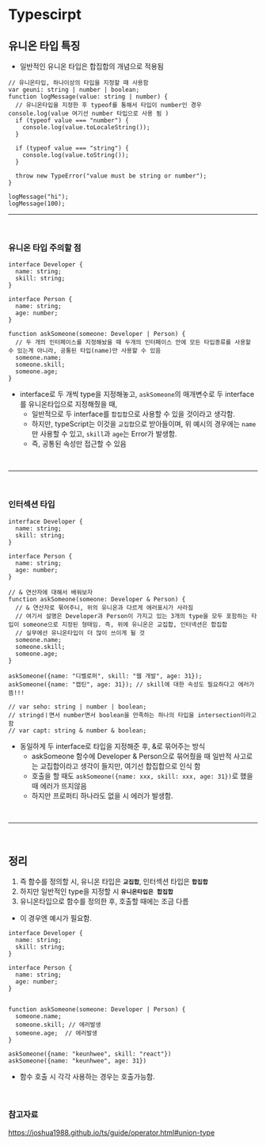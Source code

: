 # Typescirpt

## 유니온 타입 특징

- 일반적인 유니온 타입은 합집합의 개념으로 적용됨

```TS
// 유니온타입, 하나이상의 타입을 지정할 때 사용함
var geuni: string | number | boolean;
function logMessage(value: string | number) {
  // 유니온타입을 지정한 후 typeof를 통해서 타입이 number인 경우 console.log(value 여기선 number 타입으로 사용 됨 )
  if (typeof value === "number") {
    console.log(value.toLocaleString());
  }

  if (typeof value === "string") {
    console.log(value.toString());
  }

  throw new TypeError("value must be string or number");
}

logMessage("hi");
logMessage(100);
```

---

<br>

### 유니온 타입 주의할 점

```TS
interface Developer {
  name: string;
  skill: string;
}

interface Person {
  name: string;
  age: number;
}

function askSomeone(someone: Developer | Person) {
  // 두 개의 인터페이스를 지정해놨을 때 두개의 인터페이스 안에 모든 타입종류를 사용할 수 있는게 아니라, 공통된 타입(name)만 사용할 수 있음
  someone.name;
  someone.skill;
  someone.age;
}
```

- interface로 두 개씩 type을 지정해놓고, `askSomeone`의 매개변수로 두 interface를 유니온타입으로 지정해줬을 때,
  - 일반적으로 두 interface를 `합집합`으로 사용할 수 있을 것이라고 생각함.
  - 하지만, typeScript는 이것을 `교집합`으로 받아들이며, 위 예시의 경우에는 `name`만 사용할 수 있고, `skill`과 `age`는 Error가 발생함.
  - 즉, 공통된 속성만 접근할 수 있음

<br>

---

<br>

### 인터섹션 타입

```TS
interface Developer {
  name: string;
  skill: string;
}

interface Person {
  name: string;
  age: number;
}

// & 연산자에 대해서 배워보자
function askSomeone(someone: Developer & Person) {
  // & 연산자로 묶어주니, 위의 유니온과 다르게 에러표시가 사라짐
  // 여기서 설명은 Developer과 Person이 가지고 있는 3개의 type을 모두 포함하는 타입이 someone으로 지정된 형태임. 즉, 위에 유니온은 교집합, 인터넥션은 합집합
  // 실무에선 유니온타입이 더 많이 쓰이게 될 것
  someone.name;
  someone.skill;
  someone.age;
}

askSomeone({name: "디벨로퍼", skill: "웹 개발", age: 31});
askSomeone({name: "캡틴", age: 31}); // skill에 대한 속성도 필요하다고 에러가 뜸!!!

// var seho: string | number | boolean;
// stringdㅣ면서 number면서 boolean을 만족하는 하나의 타입을 intersection이라고 함
// var capt: string & number & boolean;
```

- 동일하게 두 interface로 타입을 지정해준 후, &로 묶어주는 방식
  - askSomeone 함수에 Developer & Person으로 묶어줬을 때 일반적 사고로는 교집합이라고 생각이 들지만, 여기선 합집합으로 인식 함
  - 호출을 할 때도 `askSomeone({name: xxx, skill: xxx, age: 31})`로 했을 때 에러가 뜨지않음
  - 하지만 프로퍼티 하나라도 없을 시 에러가 발생함.

<br>

---

<br>

## 정리

1. 즉 함수를 정의할 시, 유니온 타입은 **`교집합`**, 인터섹션 타입은 **`합집합`**
2. 하지만 일반적인 type을 지정할 시 **`유니온타입은 합집합`**
3. 유니온타입으로 함수를 정의한 후, 호출할 때에는 조금 다름

- 이 경우엔 예시가 필요함.

```TS
interface Developer {
  name: string;
  skill: string;
}

interface Person {
  name: string;
  age: number;
}


function askSomeone(someone: Developer | Person) {
  someone.name;
  someone.skill; // 에러발생
  someone.age;  // 에러발생
}

askSomeone({name: "keunhwee", skill: "react"})
askSomeone({name: "keunhwee", age: 31})
```

- 함수 호출 시 각각 사용하는 경우는 호출가능함.

<br>

### 참고자료

https://joshua1988.github.io/ts/guide/operator.html#union-type
